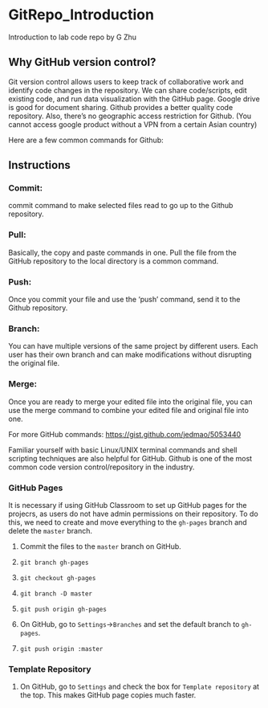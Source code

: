 # GitRepo_Introduction
Introduction to lab code repo
by G Zhu

## Why GitHub version control?

Git version control allows users to keep track of collaborative work and identify code changes in the repository. We can share code/scripts, edit existing code, and run data visualization with the GitHub page. Google drive is good for document sharing. Github provides a better quality code repository. Also, there’s no geographic access restriction for Github. (You cannot access google product without a VPN from a certain Asian country)

Here are a few common commands for Github:

## Instructions

### Commit:
commit command to make selected files read to go up to the Github repository. 

### Pull:
Basically, the copy and paste commands in one. Pull the file from the GitHub repository to the local directory is a common command. 

### Push:
Once you commit your file and use the ‘push’ command, send it to the Github repository. 

### Branch: 
You can have multiple versions of the same project by different users. Each user has their own branch and can make modifications without disrupting the original file. 

### Merge:
Once you are ready to merge your edited file into the original file, you can use the merge command to combine your edited file and original file into one. 

For more GitHub commands: https://gist.github.com/jedmao/5053440 

Familiar yourself with basic Linux/UNIX terminal commands and shell scripting techniques are also helpful for GitHub. Github is one of the most common code version control/repository in the industry. 

### GitHub Pages

It is necessary if using GitHub Classroom to set up GitHub pages for the projecrs, as users do not have admin permissions on their repository. To do this, we need to create and move everything to the `gh-pages` branch and delete the `master` branch.

1. Commit the files to the `master` branch on GitHub.

1. `git branch gh-pages`

1. `git checkout gh-pages`

1. `git branch -D master`

1. `git push origin gh-pages`

1. On GitHub, go to `Settings`->`Branches` and set the default branch to `gh-pages`.

1. `git push origin :master`

### Template Repository

1. On GitHub, go to `Settings` and check the box for `Template repository` at the top. This makes GitHub page copies much faster.


